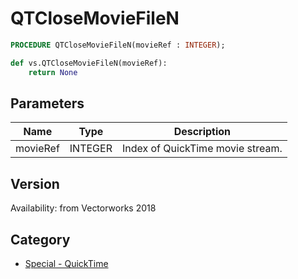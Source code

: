 # QTCloseMovieFileN

```pascal
PROCEDURE QTCloseMovieFileN(movieRef : INTEGER);
```

```python
def vs.QTCloseMovieFileN(movieRef):
    return None
```

## Parameters
|Name|Type|Description|
|---|---|---|
|movieRef|INTEGER|Index of QuickTime movie stream.|

## Version
Availability: from Vectorworks 2018

## Category
* [Special - QuickTime](../Categories/Special%20-%20QuickTime.md)
